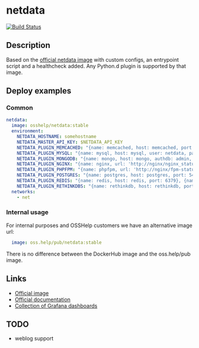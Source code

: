 # netdata

[![Build Status](https://drone.osshelp.ru/api/badges/docker/netdata/status.svg)](https://drone.osshelp.ru/docker/netdata)

## Description

Based on the [official netdata image](https://hub.docker.com/r/netdata/netdata/) with custom configs, an entrypoint script and a healthcheck added. Any Python.d plugin is supported by that image.

## Deploy examples

### Common

``` yaml
netdata:
  image: osshelp/netdata:stable
  environment:
    NETDATA_HOSTNAME: somehostname
    NETDATA_MASTER_API_KEY: $NETDATA_API_KEY
    NETDATA_PLUGIN_MEMCACHED: "{name: memcached, host: memcached, port: '11211'}"
    NETDATA_PLUGIN_MYSQL: "{name: mysql, host: mysql, user: netdata, pass: $MYSQL_NETDATA_PASSWORD, port: 3306}"
    NETDATA_PLUGIN_MONGODB: "{name: mongo, host: mongo, authdb: admin, user: $MONGO_ROOT_USER, pass: $MONGO_ROOT_PASSWORD}"
    NETDATA_PLUGIN_NGINX: "{name: nginx, url: 'http://nginx/nginx_status'}"
    NETDATA_PLUGIN_PHPFPM: "{name: phpfpm, url: 'http://nginx/fpm-status?full&json'}"
    NETDATA_PLUGIN_POSTGRES: "{name: postgres, host: postgres, port: 5432, database: postgres, user: netdata, password: $POSTGRES_NETDATA_PASSWORD}"
    NETDATA_PLUGIN_REDIS: "{name: redis, host: redis, port: 6379}, {name: redis2, host: redis2, port: 6379}"
    NETDATA_PLUGIN_RETHINKDBS: "{name: rethinkdb, host: rethinkdb, port: 28015, user: $RETHINKDB_USER, password: '$RETHINKDB_PASSWORD'}"
  networks:
    - net
```

### Internal usage

For internal purposes and OSSHelp customers we have an alternative image url:

``` yaml
  image: oss.help/pub/netdata:stable
```

There is no difference between the DockerHub image and the oss.help/pub image.

## Links

- [Official image](https://hub.docker.com/r/netdata/netdata)
- [Official documentation](https://docs.netdata.cloud/packaging/docker/#install-netdata-with-docker)
- [Collection of Grafana dashboards](https://grafana.com/orgs/osshelp)

## TODO

- weblog support

